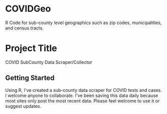# COVIDGeo
R Code for sub-county level geographics such as zip codes, municipalities, and census tracts.

# Project Title

COVID SubCounty Data Scraper/Collector

## Getting Started

Using R, I've created a sub-county data scraper for COVID tests and cases. I welcome anyone to collaborate. I've been saving this data daily because most sites only post the most recent data. Please feel welcome to use it or suggest updates.
